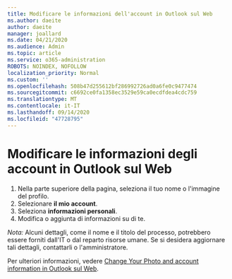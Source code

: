 ```yaml
---
title: Modificare le informazioni dell'account in Outlook sul Web
ms.author: daeite
author: daeite
manager: joallard
ms.date: 04/21/2020
ms.audience: Admin
ms.topic: article
ms.service: o365-administration
ROBOTS: NOINDEX, NOFOLLOW
localization_priority: Normal
ms.custom: ''
ms.openlocfilehash: 508b47d255612bf286992726ad0a6fe0c9477474
ms.sourcegitcommit: c6692ce0fa1358ec3529e59ca0ecdfdea4cdc759
ms.translationtype: MT
ms.contentlocale: it-IT
ms.lasthandoff: 09/14/2020
ms.locfileid: "47728795"
---
```

# <a name="change-account-information-in-outlook-on-the-web"></a>Modificare le informazioni degli account in Outlook sul Web

1. Nella parte superiore della pagina, seleziona il tuo nome o l'immagine del profilo.
1. Selezionare **il mio account**.
1. Seleziona **informazioni personali**.
1. Modifica o aggiunta di informazioni su di te.

*Nota:* Alcuni dettagli, come il nome e il titolo del processo, potrebbero essere forniti dall'IT o dal reparto risorse umane. Se si desidera aggiornare tali dettagli, contattarli o l'amministratore.

Per ulteriori informazioni, vedere [Change Your Photo and account information in Outlook sul Web](https://support.office.com/article/b2dbb289-851d-4bed-93c3-3e136f5659ec).